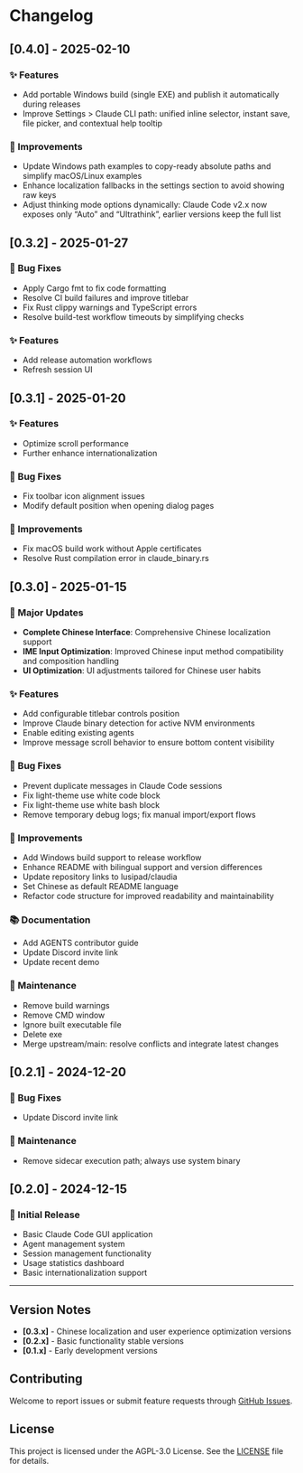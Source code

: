 # Changelog

## [0.4.0] - 2025-02-10

### ✨ Features
- Add portable Windows build (single EXE) and publish it automatically during releases
- Improve Settings > Claude CLI path: unified inline selector, instant save, file picker, and contextual help tooltip

### 🔧 Improvements
- Update Windows path examples to copy-ready absolute paths and simplify macOS/Linux examples
- Enhance localization fallbacks in the settings section to avoid showing raw keys
- Adjust thinking mode options dynamically: Claude Code v2.x now exposes only “Auto” and “Ultrathink”, earlier versions keep the full list

## [0.3.2] - 2025-01-27

### 🐛 Bug Fixes
- Apply Cargo fmt to fix code formatting
- Resolve CI build failures and improve titlebar
- Fix Rust clippy warnings and TypeScript errors
- Resolve build-test workflow timeouts by simplifying checks

### ✨ Features
- Add release automation workflows
- Refresh session UI

## [0.3.1] - 2025-01-20

### ✨ Features
- Optimize scroll performance
- Further enhance internationalization

### 🐛 Bug Fixes
- Fix toolbar icon alignment issues
- Modify default position when opening dialog pages

### 🔧 Improvements
- Fix macOS build work without Apple certificates
- Resolve Rust compilation error in claude_binary.rs

## [0.3.0] - 2025-01-15

### 🚀 Major Updates
- **Complete Chinese Interface**: Comprehensive Chinese localization support
- **IME Input Optimization**: Improved Chinese input method compatibility and composition handling
- **UI Optimization**: UI adjustments tailored for Chinese user habits

### ✨ Features
- Add configurable titlebar controls position
- Improve Claude binary detection for active NVM environments
- Enable editing existing agents
- Improve message scroll behavior to ensure bottom content visibility

### 🐛 Bug Fixes
- Prevent duplicate messages in Claude Code sessions
- Fix light-theme use white code block
- Fix light-theme use white bash block
- Remove temporary debug logs; fix manual import/export flows

### 🔧 Improvements
- Add Windows build support to release workflow
- Enhance README with bilingual support and version differences
- Update repository links to lusipad/claudia
- Set Chinese as default README language
- Refactor code structure for improved readability and maintainability

### 📚 Documentation
- Add AGENTS contributor guide
- Update Discord invite link
- Update recent demo

### 🧹 Maintenance
- Remove build warnings
- Remove CMD window
- Ignore built executable file
- Delete exe
- Merge upstream/main: resolve conflicts and integrate latest changes

## [0.2.1] - 2024-12-20

### 🐛 Bug Fixes
- Update Discord invite link

### 🧹 Maintenance
- Remove sidecar execution path; always use system binary

## [0.2.0] - 2024-12-15

### 🚀 Initial Release
- Basic Claude Code GUI application
- Agent management system
- Session management functionality
- Usage statistics dashboard
- Basic internationalization support

---

## Version Notes

- **[0.3.x]** - Chinese localization and user experience optimization versions
- **[0.2.x]** - Basic functionality stable versions
- **[0.1.x]** - Early development versions

## Contributing

Welcome to report issues or submit feature requests through [GitHub Issues](https://github.com/lusipad/opcode/issues).

## License

This project is licensed under the AGPL-3.0 License. See the [LICENSE](./LICENSE) file for details.
